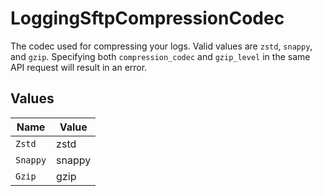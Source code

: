 # LoggingSftpCompressionCodec

The codec used for compressing your logs. Valid values are `zstd`, `snappy`, and `gzip`. Specifying both `compression_codec` and `gzip_level` in the same API request will result in an error.


## Values

| Name     | Value    |
| -------- | -------- |
| `Zstd`   | zstd     |
| `Snappy` | snappy   |
| `Gzip`   | gzip     |